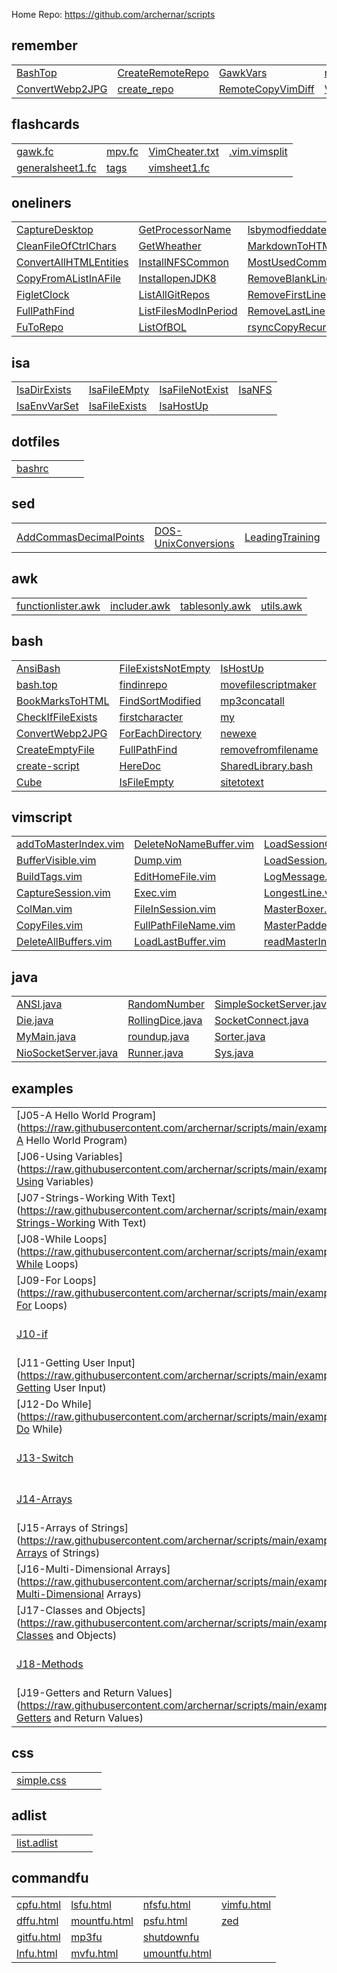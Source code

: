 
Home Repo:   https://github.com/archernar/scripts


## remember

|                                |                                |                                |                                |
| :---------------------------- | :---------------------------- | :---------------------------- | :---------------------------- |
| [BashTop](https://raw.githubusercontent.com/archernar/scripts/main/remember/BashTop) | [CreateRemoteRepo](https://raw.githubusercontent.com/archernar/scripts/main/remember/CreateRemoteRepo) | [GawkVars](https://raw.githubusercontent.com/archernar/scripts/main/remember/GawkVars) | [rsyncCopyRecursive](https://raw.githubusercontent.com/archernar/scripts/main/remember/rsyncCopyRecursive) | 
| [ConvertWebp2JPG](https://raw.githubusercontent.com/archernar/scripts/main/remember/ConvertWebp2JPG) | [create_repo](https://raw.githubusercontent.com/archernar/scripts/main/remember/create_repo) | [RemoteCopyVimDiff](https://raw.githubusercontent.com/archernar/scripts/main/remember/RemoteCopyVimDiff) | [VimYankPJava](https://raw.githubusercontent.com/archernar/scripts/main/remember/VimYankPJava) | 



## flashcards

|                                |                                |                                |                                |
| :---------------------------- | :---------------------------- | :---------------------------- | :---------------------------- |
| [gawk.fc](https://raw.githubusercontent.com/archernar/scripts/main/flashcards/gawk.fc) | [mpv.fc](https://raw.githubusercontent.com/archernar/scripts/main/flashcards/mpv.fc) | [VimCheater.txt](https://raw.githubusercontent.com/archernar/scripts/main/flashcards/VimCheater.txt) | [.vim.vimsplit](https://raw.githubusercontent.com/archernar/scripts/main/flashcards/.vim.vimsplit) | 
| [generalsheet1.fc](https://raw.githubusercontent.com/archernar/scripts/main/flashcards/generalsheet1.fc) | [tags](https://raw.githubusercontent.com/archernar/scripts/main/flashcards/tags) | [vimsheet1.fc](https://raw.githubusercontent.com/archernar/scripts/main/flashcards/vimsheet1.fc) | [](https://raw.githubusercontent.com/archernar/scripts/main) | 



## oneliners

|                                |                                |                                |                                |
| :---------------------------- | :---------------------------- | :---------------------------- | :---------------------------- |
| [CaptureDesktop](https://raw.githubusercontent.com/archernar/scripts/main/oneliners/CaptureDesktop) | [GetProcessorName](https://raw.githubusercontent.com/archernar/scripts/main/oneliners/GetProcessorName) | [lsbymodfieddate](https://raw.githubusercontent.com/archernar/scripts/main/oneliners/lsbymodfieddate) | [SSHGenerateKey](https://raw.githubusercontent.com/archernar/scripts/main/oneliners/SSHGenerateKey) | 
| [CleanFileOfCtrlChars](https://raw.githubusercontent.com/archernar/scripts/main/oneliners/CleanFileOfCtrlChars) | [GetWheather](https://raw.githubusercontent.com/archernar/scripts/main/oneliners/GetWheather) | [MarkdownToHTML](https://raw.githubusercontent.com/archernar/scripts/main/oneliners/MarkdownToHTML) | [SSHPullFile](https://raw.githubusercontent.com/archernar/scripts/main/oneliners/SSHPullFile) | 
| [ConvertAllHTMLEntities](https://raw.githubusercontent.com/archernar/scripts/main/oneliners/ConvertAllHTMLEntities) | [InstallNFSCommon](https://raw.githubusercontent.com/archernar/scripts/main/oneliners/InstallNFSCommon) | [MostUsedCommands](https://raw.githubusercontent.com/archernar/scripts/main/oneliners/MostUsedCommands) | [SSHPushFile](https://raw.githubusercontent.com/archernar/scripts/main/oneliners/SSHPushFile) | 
| [CopyFromAListInAFile](https://raw.githubusercontent.com/archernar/scripts/main/oneliners/CopyFromAListInAFile) | [InstallopenJDK8](https://raw.githubusercontent.com/archernar/scripts/main/oneliners/InstallopenJDK8) | [RemoveBlankLines](https://raw.githubusercontent.com/archernar/scripts/main/oneliners/RemoveBlankLines) | [SSHRunACommandAndExit](https://raw.githubusercontent.com/archernar/scripts/main/oneliners/SSHRunACommandAndExit) | 
| [FigletClock](https://raw.githubusercontent.com/archernar/scripts/main/oneliners/FigletClock) | [ListAllGitRepos](https://raw.githubusercontent.com/archernar/scripts/main/oneliners/ListAllGitRepos) | [RemoveFirstLine](https://raw.githubusercontent.com/archernar/scripts/main/oneliners/RemoveFirstLine) | [startvimnoargs](https://raw.githubusercontent.com/archernar/scripts/main/oneliners/startvimnoargs) | 
| [FullPathFind](https://raw.githubusercontent.com/archernar/scripts/main/oneliners/FullPathFind) | [ListFilesModInPeriod](https://raw.githubusercontent.com/archernar/scripts/main/oneliners/ListFilesModInPeriod) | [RemoveLastLine](https://raw.githubusercontent.com/archernar/scripts/main/oneliners/RemoveLastLine) | [TopTenProcess](https://raw.githubusercontent.com/archernar/scripts/main/oneliners/TopTenProcess) | 
| [FuToRepo](https://raw.githubusercontent.com/archernar/scripts/main/oneliners/FuToRepo) | [ListOfBOL](https://raw.githubusercontent.com/archernar/scripts/main/oneliners/ListOfBOL) | [rsyncCopyRecursive](https://raw.githubusercontent.com/archernar/scripts/main/oneliners/rsyncCopyRecursive) | [](https://raw.githubusercontent.com/archernar/scripts/main) | 



## isa

|                                |                                |                                |                                |
| :---------------------------- | :---------------------------- | :---------------------------- | :---------------------------- |
| [IsaDirExists](https://raw.githubusercontent.com/archernar/scripts/main/isa/IsaDirExists) | [IsaFileEMpty](https://raw.githubusercontent.com/archernar/scripts/main/isa/IsaFileEMpty) | [IsaFileNotExist](https://raw.githubusercontent.com/archernar/scripts/main/isa/IsaFileNotExist) | [IsaNFS](https://raw.githubusercontent.com/archernar/scripts/main/isa/IsaNFS) | 
| [IsaEnvVarSet](https://raw.githubusercontent.com/archernar/scripts/main/isa/IsaEnvVarSet) | [IsaFileExists](https://raw.githubusercontent.com/archernar/scripts/main/isa/IsaFileExists) | [IsaHostUp](https://raw.githubusercontent.com/archernar/scripts/main/isa/IsaHostUp) | [](https://raw.githubusercontent.com/archernar/scripts/main) | 



## dotfiles

|                                |                                |                                |                                |
| :---------------------------- | :---------------------------- | :---------------------------- | :---------------------------- |
| [bashrc](https://raw.githubusercontent.com/archernar/scripts/main/dotfiles/bashrc) | [](https://raw.githubusercontent.com/archernar/scripts/main) | [](https://raw.githubusercontent.com/archernar/scripts/main) | [](https://raw.githubusercontent.com/archernar/scripts/main) | 



## sed

|                                |                                |                                |                                |
| :---------------------------- | :---------------------------- | :---------------------------- | :---------------------------- |
| [AddCommasDecimalPoints](https://raw.githubusercontent.com/archernar/scripts/main/sed/AddCommasDecimalPoints) | [DOS-UnixConversions](https://raw.githubusercontent.com/archernar/scripts/main/sed/DOS-UnixConversions) | [LeadingTraining](https://raw.githubusercontent.com/archernar/scripts/main/sed/LeadingTraining) | [NumberEachLine](https://raw.githubusercontent.com/archernar/scripts/main/sed/NumberEachLine) | 



## awk

|                                |                                |                                |                                |
| :---------------------------- | :---------------------------- | :---------------------------- | :---------------------------- |
| [functionlister.awk](https://raw.githubusercontent.com/archernar/scripts/main/awk/functionlister.awk) | [includer.awk](https://raw.githubusercontent.com/archernar/scripts/main/awk/includer.awk) | [tablesonly.awk](https://raw.githubusercontent.com/archernar/scripts/main/awk/tablesonly.awk) | [utils.awk](https://raw.githubusercontent.com/archernar/scripts/main/awk/utils.awk) | 



## bash

|                                |                                |                                |                                |
| :---------------------------- | :---------------------------- | :---------------------------- | :---------------------------- |
| [AnsiBash](https://raw.githubusercontent.com/archernar/scripts/main/bash/AnsiBash) | [FileExistsNotEmpty](https://raw.githubusercontent.com/archernar/scripts/main/bash/FileExistsNotEmpty) | [IsHostUp](https://raw.githubusercontent.com/archernar/scripts/main/bash/IsHostUp) | [sitetotextraw](https://raw.githubusercontent.com/archernar/scripts/main/bash/sitetotextraw) | 
| [bash.top](https://raw.githubusercontent.com/archernar/scripts/main/bash/bash.top) | [findinrepo](https://raw.githubusercontent.com/archernar/scripts/main/bash/findinrepo) | [movefilescriptmaker](https://raw.githubusercontent.com/archernar/scripts/main/bash/movefilescriptmaker) | [slapfilename](https://raw.githubusercontent.com/archernar/scripts/main/bash/slapfilename) | 
| [BookMarksToHTML](https://raw.githubusercontent.com/archernar/scripts/main/bash/BookMarksToHTML) | [FindSortModified](https://raw.githubusercontent.com/archernar/scripts/main/bash/FindSortModified) | [mp3concatall](https://raw.githubusercontent.com/archernar/scripts/main/bash/mp3concatall) | [tagit](https://raw.githubusercontent.com/archernar/scripts/main/bash/tagit) | 
| [CheckIfFileExists](https://raw.githubusercontent.com/archernar/scripts/main/bash/CheckIfFileExists) | [firstcharacter](https://raw.githubusercontent.com/archernar/scripts/main/bash/firstcharacter) | [my](https://raw.githubusercontent.com/archernar/scripts/main/bash/my) | [tagman](https://raw.githubusercontent.com/archernar/scripts/main/bash/tagman) | 
| [ConvertWebp2JPG](https://raw.githubusercontent.com/archernar/scripts/main/bash/ConvertWebp2JPG) | [ForEachDirectory](https://raw.githubusercontent.com/archernar/scripts/main/bash/ForEachDirectory) | [newexe](https://raw.githubusercontent.com/archernar/scripts/main/bash/newexe) | [tags](https://raw.githubusercontent.com/archernar/scripts/main/bash/tags) | 
| [CreateEmptyFile](https://raw.githubusercontent.com/archernar/scripts/main/bash/CreateEmptyFile) | [FullPathFind](https://raw.githubusercontent.com/archernar/scripts/main/bash/FullPathFind) | [removefromfilename](https://raw.githubusercontent.com/archernar/scripts/main/bash/removefromfilename) | [UpperToLowerCase](https://raw.githubusercontent.com/archernar/scripts/main/bash/UpperToLowerCase) | 
| [create-script](https://raw.githubusercontent.com/archernar/scripts/main/bash/create-script) | [HereDoc](https://raw.githubusercontent.com/archernar/scripts/main/bash/HereDoc) | [SharedLibrary.bash](https://raw.githubusercontent.com/archernar/scripts/main/bash/SharedLibrary.bash) | [UsageTemplate](https://raw.githubusercontent.com/archernar/scripts/main/bash/UsageTemplate) | 
| [Cube](https://raw.githubusercontent.com/archernar/scripts/main/bash/Cube) | [IsFileEmpty](https://raw.githubusercontent.com/archernar/scripts/main/bash/IsFileEmpty) | [sitetotext](https://raw.githubusercontent.com/archernar/scripts/main/bash/sitetotext) | [.vim.vimsplit](https://raw.githubusercontent.com/archernar/scripts/main/bash/.vim.vimsplit) | 



## vimscript

|                                |                                |                                |                                |
| :---------------------------- | :---------------------------- | :---------------------------- | :---------------------------- |
| [addToMasterIndex.vim](https://raw.githubusercontent.com/archernar/scripts/main/vimscript/addToMasterIndex.vim) | [DeleteNoNameBuffer.vim](https://raw.githubusercontent.com/archernar/scripts/main/vimscript/DeleteNoNameBuffer.vim) | [LoadSessionGlobal.vim](https://raw.githubusercontent.com/archernar/scripts/main/vimscript/LoadSessionGlobal.vim) | [RemoteCopyVimDiff](https://raw.githubusercontent.com/archernar/scripts/main/vimscript/RemoteCopyVimDiff) | 
| [BufferVisible.vim](https://raw.githubusercontent.com/archernar/scripts/main/vimscript/BufferVisible.vim) | [Dump.vim](https://raw.githubusercontent.com/archernar/scripts/main/vimscript/Dump.vim) | [LoadSession.vim](https://raw.githubusercontent.com/archernar/scripts/main/vimscript/LoadSession.vim) | [ReSetSession.vim](https://raw.githubusercontent.com/archernar/scripts/main/vimscript/ReSetSession.vim) | 
| [BuildTags.vim](https://raw.githubusercontent.com/archernar/scripts/main/vimscript/BuildTags.vim) | [EditHomeFile.vim](https://raw.githubusercontent.com/archernar/scripts/main/vimscript/EditHomeFile.vim) | [LogMessage.vim](https://raw.githubusercontent.com/archernar/scripts/main/vimscript/LogMessage.vim) | [SetSession.vim](https://raw.githubusercontent.com/archernar/scripts/main/vimscript/SetSession.vim) | 
| [CaptureSession.vim](https://raw.githubusercontent.com/archernar/scripts/main/vimscript/CaptureSession.vim) | [Exec.vim](https://raw.githubusercontent.com/archernar/scripts/main/vimscript/Exec.vim) | [LongestLine.vim](https://raw.githubusercontent.com/archernar/scripts/main/vimscript/LongestLine.vim) | [ShowSession.vim](https://raw.githubusercontent.com/archernar/scripts/main/vimscript/ShowSession.vim) | 
| [ColMan.vim](https://raw.githubusercontent.com/archernar/scripts/main/vimscript/ColMan.vim) | [FileInSession.vim](https://raw.githubusercontent.com/archernar/scripts/main/vimscript/FileInSession.vim) | [MasterBoxer.vim](https://raw.githubusercontent.com/archernar/scripts/main/vimscript/MasterBoxer.vim) | [TabCount.vim](https://raw.githubusercontent.com/archernar/scripts/main/vimscript/TabCount.vim) | 
| [CopyFiles.vim](https://raw.githubusercontent.com/archernar/scripts/main/vimscript/CopyFiles.vim) | [FullPathFileName.vim](https://raw.githubusercontent.com/archernar/scripts/main/vimscript/FullPathFileName.vim) | [MasterPadder.vim](https://raw.githubusercontent.com/archernar/scripts/main/vimscript/MasterPadder.vim) | [WindowExists.vim](https://raw.githubusercontent.com/archernar/scripts/main/vimscript/WindowExists.vim) | 
| [DeleteAllBuffers.vim](https://raw.githubusercontent.com/archernar/scripts/main/vimscript/DeleteAllBuffers.vim) | [LoadLastBuffer.vim](https://raw.githubusercontent.com/archernar/scripts/main/vimscript/LoadLastBuffer.vim) | [readMasterIndex.vim](https://raw.githubusercontent.com/archernar/scripts/main/vimscript/readMasterIndex.vim) | [writeMasterIndex.vim](https://raw.githubusercontent.com/archernar/scripts/main/vimscript/writeMasterIndex.vim) | 



## java

|                                |                                |                                |                                |
| :---------------------------- | :---------------------------- | :---------------------------- | :---------------------------- |
| [ANSI.java](https://raw.githubusercontent.com/archernar/scripts/main/java/ANSI.java) | [RandomNumber](https://raw.githubusercontent.com/archernar/scripts/main/java/RandomNumber) | [SimpleSocketServer.java](https://raw.githubusercontent.com/archernar/scripts/main/java/SimpleSocketServer.java) | [TimeStamps](https://raw.githubusercontent.com/archernar/scripts/main/java/TimeStamps) | 
| [Die.java](https://raw.githubusercontent.com/archernar/scripts/main/java/Die.java) | [RollingDice.java](https://raw.githubusercontent.com/archernar/scripts/main/java/RollingDice.java) | [SocketConnect.java](https://raw.githubusercontent.com/archernar/scripts/main/java/SocketConnect.java) | [](https://raw.githubusercontent.com/archernar/scripts/main) | 
| [MyMain.java](https://raw.githubusercontent.com/archernar/scripts/main/java/MyMain.java) | [roundup.java](https://raw.githubusercontent.com/archernar/scripts/main/java/roundup.java) | [Sorter.java](https://raw.githubusercontent.com/archernar/scripts/main/java/Sorter.java) | [](https://raw.githubusercontent.com/archernar/scripts/main) | 
| [NioSocketServer.java](https://raw.githubusercontent.com/archernar/scripts/main/java/NioSocketServer.java) | [Runner.java](https://raw.githubusercontent.com/archernar/scripts/main/java/Runner.java) | [Sys.java](https://raw.githubusercontent.com/archernar/scripts/main/java/Sys.java) | [](https://raw.githubusercontent.com/archernar/scripts/main) | 



## examples

|                                |                                |                                |                                |
| :---------------------------- | :---------------------------- | :---------------------------- | :---------------------------- |
| [J05-A Hello World Program](https://raw.githubusercontent.com/archernar/scripts/main/examples/J05-A Hello World Program) | [J20-Method Parameters](https://raw.githubusercontent.com/archernar/scripts/main/examples/J20-Method Parameters) | [J37-Reading Files using Scanner](https://raw.githubusercontent.com/archernar/scripts/main/examples/J37-Reading Files using Scanner) | [J49-Serialization-Saving Objects to Files](https://raw.githubusercontent.com/archernar/scripts/main/examples/J49-Serialization-Saving Objects to Files) | 
| [J06-Using Variables](https://raw.githubusercontent.com/archernar/scripts/main/examples/J06-Using Variables) | [J22-Constructors](https://raw.githubusercontent.com/archernar/scripts/main/examples/J22-Constructors) | [J38a-Handling exceptions](https://raw.githubusercontent.com/archernar/scripts/main/examples/J38a-Handling exceptions) | [J50-Serializing Arrays](https://raw.githubusercontent.com/archernar/scripts/main/examples/J50-Serializing Arrays) | 
| [J07-Strings-Working With Text](https://raw.githubusercontent.com/archernar/scripts/main/examples/J07-Strings-Working With Text) | [J23-Static (and Final)](https://raw.githubusercontent.com/archernar/scripts/main/examples/J23-Static (and Final)) | [J38b-Handling exceptions](https://raw.githubusercontent.com/archernar/scripts/main/examples/J38b-Handling exceptions) | [J51-ArrayList-Arrays the Easy Way](https://raw.githubusercontent.com/archernar/scripts/main/examples/J51-ArrayList-Arrays the Easy Way) | 
| [J08-While Loops](https://raw.githubusercontent.com/archernar/scripts/main/examples/J08-While Loops) | [J24-StringBuilder and String Formatting](https://raw.githubusercontent.com/archernar/scripts/main/examples/J24-StringBuilder and String Formatting) | [J38c-Handling exceptions](https://raw.githubusercontent.com/archernar/scripts/main/examples/J38c-Handling exceptions) | [J52-Linked Lists](https://raw.githubusercontent.com/archernar/scripts/main/examples/J52-Linked Lists) | 
| [J09-For Loops](https://raw.githubusercontent.com/archernar/scripts/main/examples/J09-For Loops) | [J25-The toString Method](https://raw.githubusercontent.com/archernar/scripts/main/examples/J25-The toString Method) | [J39-Multiple Exceptions](https://raw.githubusercontent.com/archernar/scripts/main/examples/J39-Multiple Exceptions) | [J53-HashMaps-Retrieving Objects via a Key](https://raw.githubusercontent.com/archernar/scripts/main/examples/J53-HashMaps-Retrieving Objects via a Key) | 
| [J10-if](https://raw.githubusercontent.com/archernar/scripts/main/examples/J10-if) | [J26-Inheritance](https://raw.githubusercontent.com/archernar/scripts/main/examples/J26-Inheritance) | [J40-Runtime vs. checked Exceptions](https://raw.githubusercontent.com/archernar/scripts/main/examples/J40-Runtime vs. checked Exceptions) | [J54-Sorted Maps](https://raw.githubusercontent.com/archernar/scripts/main/examples/J54-Sorted Maps) | 
| [J11-Getting User Input](https://raw.githubusercontent.com/archernar/scripts/main/examples/J11-Getting User Input) | [J28-Interfaces](https://raw.githubusercontent.com/archernar/scripts/main/examples/J28-Interfaces) | [J41-Abstract Classes](https://raw.githubusercontent.com/archernar/scripts/main/examples/J41-Abstract Classes) | [J55-Sets](https://raw.githubusercontent.com/archernar/scripts/main/examples/J55-Sets) | 
| [J12-Do While](https://raw.githubusercontent.com/archernar/scripts/main/examples/J12-Do While) | [J29-Public,Private,Protected](https://raw.githubusercontent.com/archernar/scripts/main/examples/J29-Public,Private,Protected) | [J42-Reading Files With File Reader](https://raw.githubusercontent.com/archernar/scripts/main/examples/J42-Reading Files With File Reader) | [J56-Using Custom Objects in Sets and as Keys in Maps](https://raw.githubusercontent.com/archernar/scripts/main/examples/J56-Using Custom Objects in Sets and as Keys in Maps) | 
| [J13-Switch](https://raw.githubusercontent.com/archernar/scripts/main/examples/J13-Switch) | [J30-Polymorphism](https://raw.githubusercontent.com/archernar/scripts/main/examples/J30-Polymorphism) | [J43a-Try](https://raw.githubusercontent.com/archernar/scripts/main/examples/J43a-Try) | [J57-Sorting Lists](https://raw.githubusercontent.com/archernar/scripts/main/examples/J57-Sorting Lists) | 
| [J14-Arrays](https://raw.githubusercontent.com/archernar/scripts/main/examples/J14-Arrays) | [J31-Encapsulation and the API Docs](https://raw.githubusercontent.com/archernar/scripts/main/examples/J31-Encapsulation and the API Docs) | [J43b-Try With Resources](https://raw.githubusercontent.com/archernar/scripts/main/examples/J43b-Try With Resources) | [J58-Natural Ordering](https://raw.githubusercontent.com/archernar/scripts/main/examples/J58-Natural Ordering) | 
| [J15-Arrays of Strings](https://raw.githubusercontent.com/archernar/scripts/main/examples/J15-Arrays of Strings) | [J32-Casting Numerical Values](https://raw.githubusercontent.com/archernar/scripts/main/examples/J32-Casting Numerical Values) | [J44-Creating and Writing Text Files](https://raw.githubusercontent.com/archernar/scripts/main/examples/J44-Creating and Writing Text Files) | [J59-Queues](https://raw.githubusercontent.com/archernar/scripts/main/examples/J59-Queues) | 
| [J16-Multi-Dimensional Arrays](https://raw.githubusercontent.com/archernar/scripts/main/examples/J16-Multi-Dimensional Arrays) | [J33-Upcasting and Downcasting](https://raw.githubusercontent.com/archernar/scripts/main/examples/J33-Upcasting and Downcasting) | [J45-The equals() Method](https://raw.githubusercontent.com/archernar/scripts/main/examples/J45-The equals() Method) | [J60-Using Iterators](https://raw.githubusercontent.com/archernar/scripts/main/examples/J60-Using Iterators) | 
| [J17-Classes and Objects](https://raw.githubusercontent.com/archernar/scripts/main/examples/J17-Classes and Objects) | [J34-Using Generics](https://raw.githubusercontent.com/archernar/scripts/main/examples/J34-Using Generics) | [J46-Inner Classes](https://raw.githubusercontent.com/archernar/scripts/main/examples/J46-Inner Classes) | [J61-Implementing Iterable](https://raw.githubusercontent.com/archernar/scripts/main/examples/J61-Implementing Iterable) | 
| [J18-Methods](https://raw.githubusercontent.com/archernar/scripts/main/examples/J18-Methods) | [J35-Generics and Wildcards](https://raw.githubusercontent.com/archernar/scripts/main/examples/J35-Generics and Wildcards) | [J47-Enum Types-Basic and Advanced Usage](https://raw.githubusercontent.com/archernar/scripts/main/examples/J47-Enum Types-Basic and Advanced Usage) | [J62-Deciding Which Collections to use](https://raw.githubusercontent.com/archernar/scripts/main/examples/J62-Deciding Which Collections to use) | 
| [J19-Getters and Return Values](https://raw.githubusercontent.com/archernar/scripts/main/examples/J19-Getters and Return Values) | [J36-Anonymous Classes](https://raw.githubusercontent.com/archernar/scripts/main/examples/J36-Anonymous Classes) | [J48-Recursion-A useful trick up your sleeve](https://raw.githubusercontent.com/archernar/scripts/main/examples/J48-Recursion-A useful trick up your sleeve) | [J63-Complex Data Structures](https://raw.githubusercontent.com/archernar/scripts/main/examples/J63-Complex Data Structures) | 



## css

|                                |                                |                                |                                |
| :---------------------------- | :---------------------------- | :---------------------------- | :---------------------------- |
| [simple.css](https://raw.githubusercontent.com/archernar/scripts/main/css/simple.css) | [](https://raw.githubusercontent.com/archernar/scripts/main) | [](https://raw.githubusercontent.com/archernar/scripts/main) | [](https://raw.githubusercontent.com/archernar/scripts/main) | 



## adlist

|                                |                                |                                |                                |
| :---------------------------- | :---------------------------- | :---------------------------- | :---------------------------- |
| [list.adlist](https://raw.githubusercontent.com/archernar/scripts/main/adlist/list.adlist) | [](https://raw.githubusercontent.com/archernar/scripts/main) | [](https://raw.githubusercontent.com/archernar/scripts/main) | [](https://raw.githubusercontent.com/archernar/scripts/main) | 



## commandfu

|                                |                                |                                |                                |
| :---------------------------- | :---------------------------- | :---------------------------- | :---------------------------- |
| [cpfu.html](https://raw.githubusercontent.com/archernar/scripts/main/commandfu/cpfu.html) | [lsfu.html](https://raw.githubusercontent.com/archernar/scripts/main/commandfu/lsfu.html) | [nfsfu.html](https://raw.githubusercontent.com/archernar/scripts/main/commandfu/nfsfu.html) | [vimfu.html](https://raw.githubusercontent.com/archernar/scripts/main/commandfu/vimfu.html) | 
| [dffu.html](https://raw.githubusercontent.com/archernar/scripts/main/commandfu/dffu.html) | [mountfu.html](https://raw.githubusercontent.com/archernar/scripts/main/commandfu/mountfu.html) | [psfu.html](https://raw.githubusercontent.com/archernar/scripts/main/commandfu/psfu.html) | [zed](https://raw.githubusercontent.com/archernar/scripts/main/commandfu/zed) | 
| [gitfu.html](https://raw.githubusercontent.com/archernar/scripts/main/commandfu/gitfu.html) | [mp3fu](https://raw.githubusercontent.com/archernar/scripts/main/commandfu/mp3fu) | [shutdownfu](https://raw.githubusercontent.com/archernar/scripts/main/commandfu/shutdownfu) | [](https://raw.githubusercontent.com/archernar/scripts/main) | 
| [lnfu.html](https://raw.githubusercontent.com/archernar/scripts/main/commandfu/lnfu.html) | [mvfu.html](https://raw.githubusercontent.com/archernar/scripts/main/commandfu/mvfu.html) | [umountfu.html](https://raw.githubusercontent.com/archernar/scripts/main/commandfu/umountfu.html) | [](https://raw.githubusercontent.com/archernar/scripts/main) | 


